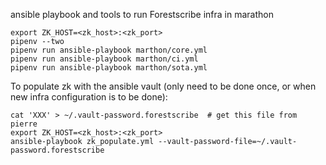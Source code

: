 ansible playbook and tools to run Forestscribe infra in marathon


    export ZK_HOST=<zk_host>:<zk_port>
    pipenv --two
    pipenv run ansible-playbook marthon/core.yml
    pipenv run ansible-playbook marthon/ci.yml
    pipenv run ansible-playbook marthon/sota.yml


To populate zk with the ansible vault (only need to be done once, or when new infra configuration is to be done):

    cat 'XXX' > ~/.vault-password.forestscribe  # get this file from pierre
    export ZK_HOST=<zk_host>:<zk_port>
    ansible-playbook zk_populate.yml --vault-password-file=~/.vault-password.forestscribe
